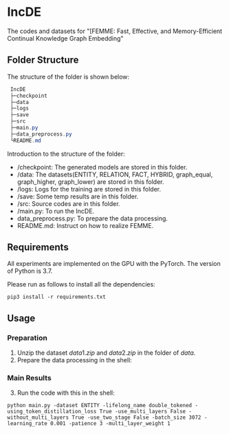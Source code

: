 # IncDE

The codes and datasets for "[FEMME: Fast, Effective, and Memory-Efficient Continual Knowledge Graph Embedding"


## Folder Structure

The structure of the folder is shown below:

```csharp
 IncDE
 ├─checkpoint
 ├─data
 ├─logs
 ├─save
 ├─src
 ├─main.py
 ├─data_preprocess.py
 └README.md
```

Introduction to the structure of the folder:

- /checkpoint: The generated models are stored in this folder.
- /data: The datasets(ENTITY, RELATION, FACT, HYBRID, graph_equal, graph_higher, graph_lower) are stored in this folder.
- /logs: Logs for the training are stored in this folder.
- /save: Some temp results are in this folder.
- /src: Source codes are in this folder.
- /main.py: To run the IncDE.
- data_preprocess.py: To prepare the data processing.
- README.md: Instruct on how to realize FEMME.

## Requirements

All experiments are implemented on the GPU with the PyTorch. The version of Python is 3.7.

Please run as follows to install all the dependencies:

```shell
pip3 install -r requirements.txt
```

## Usage

### Preparation

1. Unzip the dataset $data1.zip$ and $data2.zip$ in the folder of $data$.
2. Prepare the data processing in the shell:


### Main Results

3. Run the code with this in the shell:

```shell
python main.py -dataset ENTITY -lifelong_name double_tokened -using_token_distillation_loss True -use_multi_layers False -without_multi_layers True -use_two_stage False -batch_size 3072 -learning_rate 0.001 -patience 3 -multi_layer_weight 1
```


